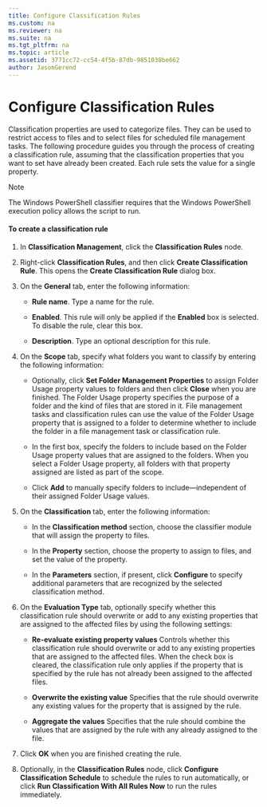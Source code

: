 ```yaml
---
title: Configure Classification Rules
ms.custom: na
ms.reviewer: na
ms.suite: na
ms.tgt_pltfrm: na
ms.topic: article
ms.assetid: 3771cc72-cc54-4f5b-87db-9851038be662
author: JasonGerend
---
```

# Configure Classification Rules
Classification properties are used to categorize files. They can be used to restrict access to files and to select files for scheduled file management tasks. The following procedure guides you through the process of creating a classification rule, assuming that the classification properties that you want to set have already been created. Each rule sets the value for a single property.  
  
> [!NOTE]  
> The Windows PowerShell classifier requires that the Windows PowerShell execution policy allows the script to run.  
  
#### To create a classification rule  
  
1.  In **Classification Management**, click the **Classification Rules** node.  
  
2.  Right\-click **Classification Rules**, and then click **Create Classification Rule**. This opens the **Create Classification Rule** dialog box.  
  
3.  On the **General** tab, enter the following information:  
  
    -   **Rule name**. Type a name for the rule.  
  
    -   **Enabled**. This rule will only be applied if the **Enabled** box is selected. To disable the rule, clear this box.  
  
    -   **Description**. Type an optional description for this rule.  
  
4.  On the **Scope** tab, specify what folders you want to classify by entering the following information:  
  
    -   Optionally, click **Set Folder Management Properties** to assign Folder Usage property values to folders and then click **Close** when you are finished. The Folder Usage property specifies the purpose of a folder and the kind of files that are stored in it. File management tasks and classification rules can use the value of the Folder Usage property that is assigned to a folder to determine whether to include the folder in a file management task or classification rule.  
  
    -   In the first box, specify the folders to include based on the Folder Usage property values that are assigned to the folders. When you select a Folder Usage property, all folders with that property assigned are listed as part of the scope.  
  
    -   Click **Add** to manually specify folders to include—independent of their assigned Folder Usage values.  
  
5.  On the **Classification** tab, enter the following information:  
  
    -   In the **Classification method** section, choose the classifier module that will assign the property to files.  
  
    -   In the **Property** section, choose the property to assign to files, and set the value of the property.  
  
    -   In the **Parameters** section, if present, click **Configure** to specify additional parameters that are recognized by the selected classification method.  
  
6.  On the **Evaluation Type** tab, optionally specify whether this classification rule should overwrite or add to any existing properties that are assigned to the affected files by using the following settings:  
  
    -   **Re\-evaluate existing property values** Controls whether this classification rule should overwrite or add to any existing properties that are assigned to the affected files. When the check box is cleared, the classification rule only applies if the property that is specified by the rule has not already been assigned to the affected files.  
  
    -   **Overwrite the existing value** Specifies that the rule should overwrite any existing values for the property that is assigned by the rule.  
  
    -   **Aggregate the values** Specifies that the rule should combine the values that are assigned by the rule with any already assigned to the file.  
  
7.  Click **OK** when you are finished creating the rule.  
  
8.  Optionally, in the **Classification Rules** node, click **Configure Classification Schedule** to schedule the rules to run automatically, or click **Run Classification With All Rules Now** to run the rules immediately.  
  
